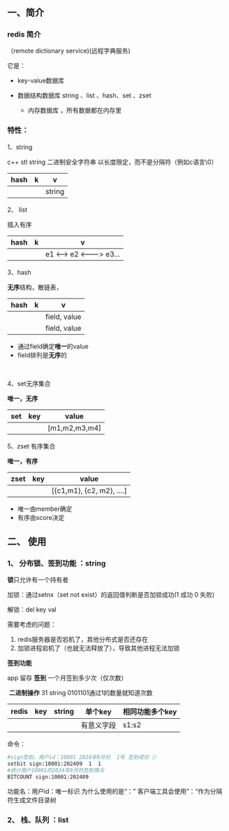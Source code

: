 # 

## 一、简介

### redis 简介

（remote dictionary service)(远程字典服务)

它是：

- key-value数据库
- 数据结构数据库 string 、list 、hash、set 、zset

	- 内存数据库 ，所有数据都在内存里

### 特性：

1、string

c++ 	stl 	string 	二进制安全字符串 以长度限定，而不是分隔符（例如c语言\0）

| hash | k    | v      |
| ---- | ---- | ------ |
|      |      | string |

2、 list

插入有序

| hash | k    | v                      |
| ---- | ---- | ---------------------- |
|      |      | e1 <--> e2 <---> e3... |

3、hash

**无序**结构，散链表，



| hash | k    | v            |
| ---- | ---- | ------------ |
|      |      | field, value |
|		|		|field, value|



- 通过field确定**唯一**的value
- field排列是**无序**的

​	

4、set无序集合

**唯一，无序**

| set  | key  |	value|
| ---- | ---- |----  |
|      |      | [m1,m2,m3,m4] |



5、zset 有序集合

**唯一，有序**

| zset | key  | value                     |
| ---- | ---- | ------------------------- |
|      |      | [{c1,m1}, {c2, m2}, ....] |

- 唯一由member确定
- 有序由score决定



## 二、 使用





### 1、 分布锁、签到功能 ：string

**锁**只允许有一个持有者

加锁：通过setnx（set not exist）的返回值判断是否加锁成功(1 成功 0 失败)

解锁：del key val



需要考虑的问题：

1. redis服务器是否宕机了，其他分布式是否还存在
2. 加锁进程宕机了（也就无法释放了），导致其他进程无法加锁



**签到功能**

app 留存  	**签到**     	一个月签到多少次（仅次数）

​			**二进制操作**   	  31 string  0101101通过1的数量就知道次数






| redis |key | string | 单个key |相同功能多个key|
|---|---|---|--|--|
| 	|	|	|有意义字段	|s1:s2	|



命令：

```bash
#sign签到，用户id：10001 2024年9月份  1号 签到成功（）
setbit sign:10001:202409  1  1
#统计用户10001的2024年9月的签到情况
BITCOUNT sign:10001:202409
```




功能名：用户id：唯一标识
为什么使用的是“：” 客户端工具会使用”：“作为分隔符生成文件目录树



### 2、 栈、队列 ：list 








